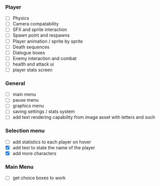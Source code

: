 ### Player
 - [ ] Physics
 - [ ] Camera compatability
 - [ ] SFX and sprite interaction
 - [ ] Spawn point and respawns
 - [ ] Player animation / sprite by sprite
 - [ ] Death sequences
 - [ ] Dialogue boxes
 - [ ] Enemy interaction and combat
 - [ ] health and attack ui
 - [ ] player stats screen

### General
- [ ] main menu
- [ ] pause menu
- [ ] graphics menu 
- [ ] saving settings / stats system
- [ ] add text rendering capability from image asset with letters and such

### Selection menu
- [ ] add statistics to each player on hover
- [x] add text to state the name of the player
- [x] add more characters
### Main Menu
- [ ] get choice boxes to work
